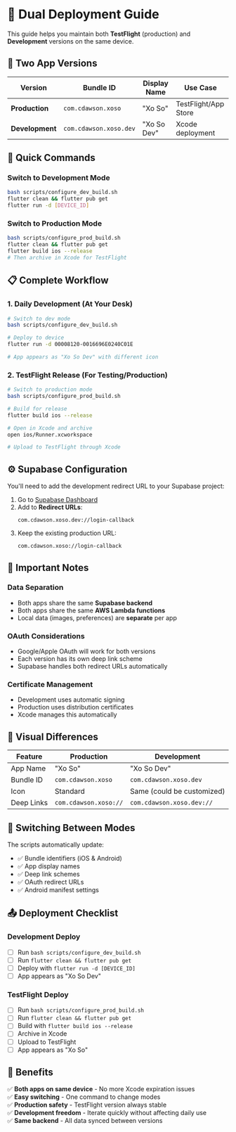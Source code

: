 # 📱 Dual Deployment Guide

This guide helps you maintain both **TestFlight** (production) and **Development** versions on the same device.

## 🎯 **Two App Versions**

| Version | Bundle ID | Display Name | Use Case |
|---------|-----------|--------------|----------|
| **Production** | `com.cdawson.xoso` | "Xo So" | TestFlight/App Store |
| **Development** | `com.cdawson.xoso.dev` | "Xo So Dev" | Xcode deployment |

## 🔧 **Quick Commands**

### **Switch to Development Mode**
```bash
bash scripts/configure_dev_build.sh
flutter clean && flutter pub get
flutter run -d [DEVICE_ID]
```

### **Switch to Production Mode** 
```bash
bash scripts/configure_prod_build.sh
flutter clean && flutter pub get
flutter build ios --release
# Then archive in Xcode for TestFlight
```

## 📋 **Complete Workflow**

### **1. Daily Development** (At Your Desk)
```bash
# Switch to dev mode
bash scripts/configure_dev_build.sh

# Deploy to device
flutter run -d 00008120-0016696E0240C01E

# App appears as "Xo So Dev" with different icon
```

### **2. TestFlight Release** (For Testing/Production)
```bash
# Switch to production mode
bash scripts/configure_prod_build.sh

# Build for release
flutter build ios --release

# Open in Xcode and archive
open ios/Runner.xcworkspace

# Upload to TestFlight through Xcode
```

## ⚙️ **Supabase Configuration**

You'll need to add the development redirect URL to your Supabase project:

1. Go to [Supabase Dashboard](https://supabase.com/dashboard/project/bzugvwthyycszhohetlc/auth/url-configuration)
2. Add to **Redirect URLs**:
   ```
   com.cdawson.xoso.dev://login-callback
   ```
3. Keep the existing production URL:
   ```
   com.cdawson.xoso://login-callback
   ```

## 🚨 **Important Notes**

### **Data Separation**
- Both apps share the same **Supabase backend** 
- Both apps share the same **AWS Lambda functions**
- Local data (images, preferences) are **separate** per app

### **OAuth Considerations**
- Google/Apple OAuth will work for both versions
- Each version has its own deep link scheme
- Supabase handles both redirect URLs automatically

### **Certificate Management**
- Development uses automatic signing
- Production uses distribution certificates
- Xcode manages this automatically

## 🎨 **Visual Differences**

| Feature | Production | Development |
|---------|------------|-------------|
| App Name | "Xo So" | "Xo So Dev" |
| Bundle ID | `com.cdawson.xoso` | `com.cdawson.xoso.dev` |
| Icon | Standard | Same (could be customized) |
| Deep Links | `com.cdawson.xoso://` | `com.cdawson.xoso.dev://` |

## 🔄 **Switching Between Modes**

The scripts automatically update:
- ✅ Bundle identifiers (iOS & Android)
- ✅ App display names
- ✅ Deep link schemes  
- ✅ OAuth redirect URLs
- ✅ Android manifest settings

## 📤 **Deployment Checklist**

### **Development Deploy**
- [ ] Run `bash scripts/configure_dev_build.sh`
- [ ] Run `flutter clean && flutter pub get`
- [ ] Deploy with `flutter run -d [DEVICE_ID]`
- [ ] App appears as "Xo So Dev"

### **TestFlight Deploy**  
- [ ] Run `bash scripts/configure_prod_build.sh`
- [ ] Run `flutter clean && flutter pub get`
- [ ] Build with `flutter build ios --release`
- [ ] Archive in Xcode
- [ ] Upload to TestFlight
- [ ] App appears as "Xo So"

## 🎉 **Benefits**

✅ **Both apps on same device** - No more Xcode expiration issues  
✅ **Easy switching** - One command to change modes  
✅ **Production safety** - TestFlight version always stable  
✅ **Development freedom** - Iterate quickly without affecting daily use  
✅ **Same backend** - All data synced between versions

